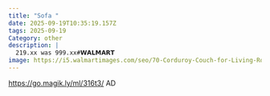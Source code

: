 ```yaml
---
title: "Sofa "
date: 2025-09-19T10:35:19.157Z
tags: 2025-09-19
Category: other
description: |
  219.xx was 999.xx#𝗪𝗔𝗟𝗠𝗔𝗥𝗧 
image: https://i5.walmartimages.com/seo/70-Corduroy-Couch-for-Living-Room-2-Seater-Sofa-with-2-Pillow-Loveseat-with-Spring-Cushions-Green_74234d1c-75b6-4194-a14b-a2543a9f194d.a73eadd5012729b39874880f8567ffbe.jpeg?odnHeight=2000&odnWidth=2000&odnBg=FFFFFF
---
```

https://go.magik.ly/ml/316t3/
AD